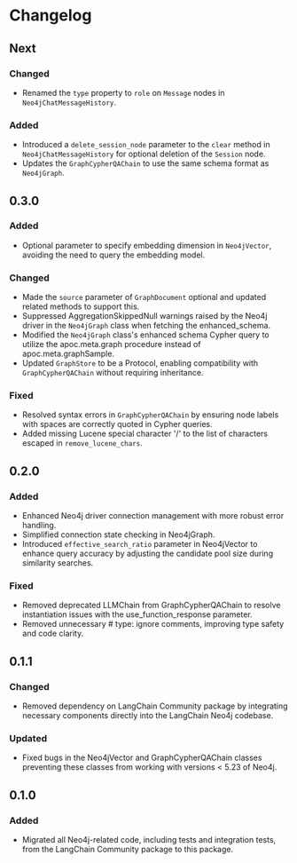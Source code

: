 # Changelog

## Next

### Changed

- Renamed the `type` property to `role` on `Message` nodes in `Neo4jChatMessageHistory`.

### Added

- Introduced a `delete_session_node` parameter to the `clear` method in `Neo4jChatMessageHistory` for optional deletion of the `Session` node.
- Updates the `GraphCypherQAChain` to use the same schema format as `Neo4jGraph`.

## 0.3.0

### Added

- Optional parameter to specify embedding dimension in `Neo4jVector`, avoiding the need to query the embedding model.

### Changed

- Made the `source` parameter of `GraphDocument` optional and updated related methods to support this.
- Suppressed AggregationSkippedNull warnings raised by the Neo4j driver in the `Neo4jGraph` class when fetching the enhanced_schema.
- Modified the `Neo4jGraph` class's enhanced schema Cypher query to utilize the apoc.meta.graph procedure instead of apoc.meta.graphSample.
- Updated `GraphStore` to be a Protocol, enabling compatibility with `GraphCypherQAChain` without requiring inheritance.

### Fixed

- Resolved syntax errors in `GraphCypherQAChain` by ensuring node labels with spaces are correctly quoted in Cypher queries.
- Added missing Lucene special character '/' to the list of characters escaped in `remove_lucene_chars`.

## 0.2.0

### Added

- Enhanced Neo4j driver connection management with more robust error handling.
- Simplified connection state checking in Neo4jGraph.
- Introduced `effective_search_ratio` parameter in Neo4jVector to enhance query accuracy by adjusting the candidate pool size during similarity searches.

### Fixed

- Removed deprecated LLMChain from GraphCypherQAChain to resolve instantiation issues with the use_function_response parameter.
- Removed unnecessary # type: ignore comments, improving type safety and code clarity.

## 0.1.1

### Changed

- Removed dependency on LangChain Community package by integrating necessary components directly into the LangChain Neo4j codebase.

### Updated

- Fixed bugs in the Neo4jVector and GraphCypherQAChain classes preventing these classes from working with versions < 5.23 of Neo4j.

## 0.1.0

### Added

- Migrated all Neo4j-related code, including tests and integration tests, from the LangChain Community package to this package.
